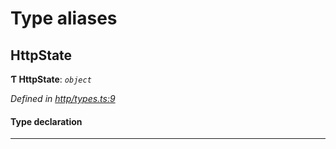 

# Type aliases

<a id="httpstate"></a>

##  HttpState

**Ƭ HttpState**: *`object`*

*Defined in [http/types.ts:9](https://github.com/polkadot-js/api/blob/8341538/packages/rpc-provider/src/http/types.ts#L9)*

#### Type declaration

___


